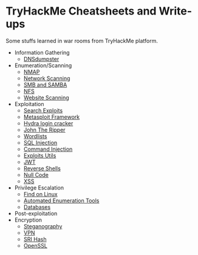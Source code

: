 # TryHackMe Cheatsheets and Write-ups

Some stuffs learned in war rooms from TryHackMe platform.

- Information Gathering
    - [DNSdumpster](https://dnsdumpster.com/)
- Enumeration/Scanning
    - [NMAP](NMAP.md)
    - [Network Scanning](NETWORK-SCANNING.md)
    - [SMB and SAMBA](SMB.md)
    - [NFS](NFS.md)
    - [Website Scanning](WEBSITE-SCANNING.md)
- Exploitation
    - [Search Exploits](SEARCH-EXPLOITS.md)
    - [Metasploit Framework](METASPLOIT.md)
    - [Hydra login cracker](HYDRA.md)
    - [John The Ripper](JOHN-THE-RIPPER.md)
    - [Wordlists](WORDLISTS.md)
    - [SQL Injection](SQL-INJECTION.md)
    - [Command Injection](COMMAND-INJECTION.md)
    - [Exploits Utils](EXPLOITS.md)
    - [JWT](JWT.md)
    - [Reverse Shells](REVERSE-SHELLS.md)
    - [Null Code](NULL-CODE.md)
    - [XSS](XSS.md)
- Privilege Escalation
    - [Find on Linux](FIND-ON-LINUX.md)
    - [Automated Enumeration Tools](ENUMERATION-TOOLS.md)
    - [Databases](DATABASES.md)
- Post-exploitation
- Encryption
    - [Steganography](STEGANOGRAPHY.md)
    - [VPN](VPN.md)
    - [SRI Hash](https://www.srihash.org)
    - [OpenSSL](OPENSSL.md)
